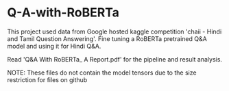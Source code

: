 # Q-A-with-RoBERTa

This project used data from Google hosted kaggle competition 'chaii - Hindi and Tamil Question Answering'.
Fine tuning a RoBERTa pretrained Q&A model and using it for Hindi Q&A.

Read 'Q&A With RoBERTa_ A Report.pdf' for the pipeline and result analysis.

NOTE: These files do not contain the model tensors due to the size restriction for files on github

